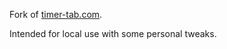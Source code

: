 Fork of [timer-tab.com](https://www.timer-tab.com).

Intended for local use with some personal tweaks.
